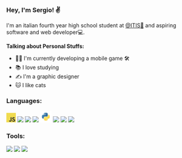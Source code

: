 ### Hey, I'm Sergio! ✌

I'm an italian fourth year high school student at [@ITIS🏫](https://www.galileilivorno.edu.it/portale/index.php/it/) and aspiring software and web developer💻.

**Talking about Personal Stuffs:**
- 👨‍💻 I'm currently developing a mobile game 🛠
- 📚 I love studying
- ✍ I'm a graphic designer
- 🐱 I like cats

### Languages:
<p float="left">
  <img src="https://raw.githubusercontent.com/github/explore/80688e429a7d4ef2fca1e82350fe8e3517d3494d/topics/javascript/javascript.png" width="25" />
  <img src="https://raw.githubusercontent.com/VoidElle/VoidElle/f885721c06207132ebfd3c36d7aa2f7069720114/imgs/html-logo.svg" width="31" />
  <img src="https://raw.githubusercontent.com/VoidElle/VoidElle/f885721c06207132ebfd3c36d7aa2f7069720114/imgs/css-logo.svg" width="22" />
  <img src="https://raw.githubusercontent.com/VoidElle/VoidElle/f885721c06207132ebfd3c36d7aa2f7069720114/imgs/java-logo.svg" width="25" />
  <img src="https://raw.githubusercontent.com/github/explore/80688e429a7d4ef2fca1e82350fe8e3517d3494d/topics/python/python.png" width="30" />
  <img src="https://raw.githubusercontent.com/coderjojo/coderjojo/master/img/cpp.png" width="25" />
  <img src="https://raw.githubusercontent.com/VoidElle/VoidElle/f885721c06207132ebfd3c36d7aa2f7069720114/imgs/dart-logo.svg" width="25" />
  <img src="https://raw.githubusercontent.com/VoidElle/VoidElle/f885721c06207132ebfd3c36d7aa2f7069720114/imgs/flutter-logo.svg" width="23" />
</p>

### Tools:
<p float="left">
  <img src="https://upload.wikimedia.org/wikipedia/commons/thumb/d/d5/IntelliJ_IDEA_Logo.svg/1024px-IntelliJ_IDEA_Logo.svg.png" width="26" />
  <img src="https://upload.wikimedia.org/wikipedia/commons/thumb/9/9a/Visual_Studio_Code_1.35_icon.svg/1024px-Visual_Studio_Code_1.35_icon.svg.png" width="25" />
  <img src="https://cdn.freebiesupply.com/logos/large/2x/atom-4-logo-png-transparent.png" width="25" />
</p>
